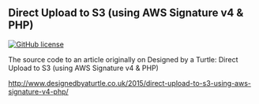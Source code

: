 ## Direct Upload to S3 (using AWS Signature v4 & PHP)

[![GitHub license](https://img.shields.io/github/license/mashape/apistatus.svg?style=flat-square)]()

The source code to an article originally on Designed by a Turtle: Direct Upload to S3 (using AWS Signature v4 & PHP)

http://www.designedbyaturtle.co.uk/2015/direct-upload-to-s3-using-aws-signature-v4-php/
